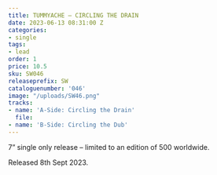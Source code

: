 ```yaml
---
title: TUMMYACHE – CIRCLING THE DRAIN
date: 2023-06-13 08:31:00 Z
categories:
- single
tags:
- lead
order: 1
price: 10.5
sku: SW046
releaseprefix: SW
cataloguenumber: '046'
image: "/uploads/SW46.png"
tracks:
- name: 'A-Side: Circling the Drain'
  file: 
- name: 'B-Side: Circling the Dub'
---
```


7” single only release – limited to an edition of 500 worldwide.

Released 8th Sept 2023.
 




 




